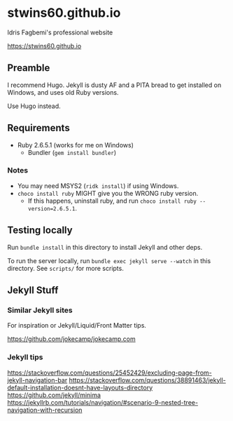 # stwins60.github.io
Idris Fagbemi's professional website

<https://stwins60.github.io>

## Preamble

I recommend Hugo. Jekyll is dusty AF and a PITA bread to get installed on Windows, and uses old Ruby versions.

Use Hugo instead.

## Requirements

-   Ruby 2.6.5.1 (works for me on Windows)
    -   Bundler (`gem install bundler`)

### Notes

- You may need MSYS2 (`ridk install`) if using Windows.
- `choco install ruby` MIGHT give you the WRONG ruby version.
	- If this happens, uninstall ruby, and run `choco install ruby --version=2.6.5.1`.


## Testing locally

Run `bundle install` in this directory to install Jekyll and other deps.

To run the server locally, run `bundle exec jekyll serve --watch` in this directory. See `scripts/` for more scripts.

## Jekyll Stuff

### Similar Jekyll sites

For inspiration or Jekyll/Liquid/Front Matter tips.

<https://github.com/jokecamp/jokecamp.com>

### Jekyll tips

<https://stackoverflow.com/questions/25452429/excluding-page-from-jekyll-navigation-bar>
<https://stackoverflow.com/questions/38891463/jekyll-default-installation-doesnt-have-layouts-directory>
<https://github.com/jekyll/minima>
<https://jekyllrb.com/tutorials/navigation/#scenario-9-nested-tree-navigation-with-recursion>
